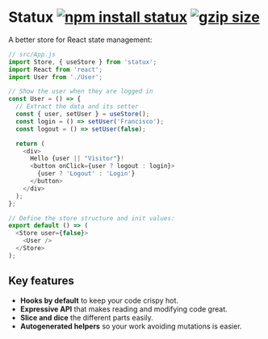 # Statux [![npm install statux](https://img.shields.io/badge/npm%20install-statux-blue.svg)](https://www.npmjs.com/package/statux) [![gzip size](https://img.badgesize.io/franciscop/statux/master/index.min.js.svg?compression=gzip)](https://github.com/franciscop/statux/blob/master/index.min.js)

A better store for React state management:

```js
// src/App.js
import Store, { useStore } from 'statux';
import React from 'react';
import User from './User';

// Show the user when they are logged in
const User = () => {
  // Extract the data and its setter
  const { user, setUser } = useStore();
  const login = () => setUser('Francisco');
  const logout = () => setUser(false);

  return (
    <div>
      Hello {user || "Visitor"}!
      <button onClick={user ? logout : login}>
        {user ? 'Logout' : 'Login'}
      </button>
    </div>
  );
};

// Define the store structure and init values:
export default () => (
  <Store user={false}>
    <User />
  </Store>
);
```

## Key features

- **Hooks by default** to keep your code crispy hot.
- **Expressive API** that makes reading and modifying code great.
- **Slice and dice** the different parts easily.
- **Autogenerated helpers** so your work avoiding mutations is easier.
